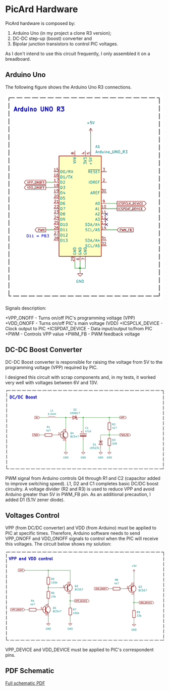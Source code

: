 # PicArd Hardware

PicArd hardware is composed by:

1. Arduino Uno (in my project a clone R3 version);
2. DC-DC step-up (boost) converter and
3. Bipolar junction transistors to control PIC voltages.

As I don't intend to use this circuit frequently, I only assembled it on a breadboard.

## Arduino Uno

The following figure shows the Arduino Uno R3 connections.

<img src="PicArd_Hardware_v039_Arduino.png" width="500">

Signals description:

+VPP_ONOFF			- Turns on/off PIC's programming voltage (VPP)
+VDD_ONOFF			- Turns on/off PIC's main voltage (VDD)
+ICSPCLK_DEVICE		- Clock output to PIC
+ICSPDAT_DEVICE		- Data input/output to/from PIC
+PWM					- Controls VPP value 
+PWM_FB				- PWM feedback voltage

## DC-DC Boost Converter

DC-DC Boost converter is responsible for raising the voltage from 5V 
to the programming voltage (VPP) required by PIC. 

I designed this circuit with scrap components and, in my tests, 
it worked very well with voltages between 6V and 13V.

<img src="PicArd_Hardware_v039_DCDC_Booster.png" width="700">

PWM signal from Arduino controls Q4 through R1 and C2 (capacitor added to improve switching speed).
L1, D2 and C1 completes basic DC/DC boost circuitry. A voltage divider (R2 and R3) is
used to reduce VPP and avoid Arduino greater than 5V in PWM_FB pin. As an additional precaution, I added D1 (5.1V zener diode).


## Voltages Control

VPP (from DC/DC converter) and VDD (from Arduino) must be applied to PIC at specific times. 
Therefore, Arduino software needs to send VPP_ONOFF and VDD_ONOFF signals to control when the PIC will receive this voltages.
The circuit below shows my solution:

<img src="PicArd_Hardware_v039_Voltages_Control.png" width="700">

VPP_DEVICE and VDD_DEVICE must be applied to PIC's correspondent pins.


## PDF Schematic
[Full schematic PDF](https://github.com/NelsonBittencourt/Picard/blob/main/hardware/PicArd_Hardware_v039.pdf)


